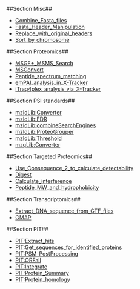 ##Section Misc##
* [Combine_Fasta_files](tools/Misc_combineFasta.md)
* [Fasta_Header_Manipulation](tools/Misc_fasta_header.md)
* [Replace_with_original_headers](tools/Misc_replace_with_original.md)
* [Sort_by_chromosome](tools/Misc_sort_chromosome.md)

##Section Proteomics##
* [MSGF+_MSMS_Search](tools/Proteomics_msgfplus.md)
* [MSConvert](tools/Proteomics_proteowizard.md)
* [Peptide_spectrum_matching](tools/Proteomics_searchgui.md)
* [emPAI_analysis_in_X-Tracker](tools/Proteomics_emPAI.md)
* [iTraq4plex_analysis_via_X-Tracker](tools/Proteomics_iTraq.md)

##Section PSI standards##
* [mzIdLib:Converter](tools/PSIstandards_mzidlibConverter.md)
* [mzIdLib:FDR](tools/PSIstandards_mzidlibFDR.md)
* [mzIdLib:combineSearchEngines](tools/PSIstandards_mzidlibMerge.md)
* [mzIdLib:ProteoGrouper](tools/PSIstandards_mzidlibProteoGroup.md)
* [mzIdLib:Threshold](tools/PSIstandards_mzidlibThreshold.md)
* [mzqLib:Converter](tools/PSIstandards_converter.md)

##Section Targeted Proteomics##
* [Use_Consequence_2_to_calculate_detectability](tools/TargetedProteomics_consequence.md)
* [Digest](tools/TargetedProteomics_digest.md)
* [Calculate_interference](tools/TargetedProteomics_intercalc.md)
* [Peptide_MW_and_hydrophobicity](tools/TargetedProteomics_peptideMW.md)

##Section Transcriptomics##
* [Extract_DNA_sequence_from_GTF_files](tools/Transcriptomics_gffread.md)
* [GMAP](tools/Transcriptomics_gmap.md)

##Section PIT##
* [PIT:Extract_hits](tools/XPIT_extractPeptides.md)
* [PIT:Get_sequences_for_identified_proteins](tools/XPIT_integrateNoRefGenome.md)
* [PIT:PSM_PostProcessing](tools/XPIT_mzidlibPostProcessing.md)
* [PIT:ORFall](tools/XPIT_orfall.md)
* [PIT:Integrate](tools/XPIT_pit.md)
* [PIT:Protein_Summary](tools/XPIT_proteinSummary.md)
* [PIT:Protein_homology](tools/XPIT_speciesFinding.md)


